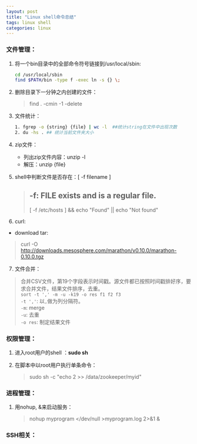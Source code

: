 ```yaml
---
layout: post
title: "Linux shell命令总结"
tags: linux shell
categories: linux
---
```


### 文件管理：  
1. 将一个bin目录中的全部命令符号链接到/usr/local/sbin:  

    ~~~bash
    cd /usr/local/sbin  
    find $PATH/bin -type f -exec ln -s {} \;
    ~~~
2. 删除目录下一分钟之内创建的文件：

    >find . -cmin -1 -delete

3. 文件统计：

    ~~~bash
    1. fgrep -o {string} {file} | wc -l  ##统计string在文件中出现次数
    2. du -hs . ## 统计当前文件夹大小
    ~~~
4. zip文件：
   * 列出zip文件内容：unzip -l
   * 解压：unzip {file}
5. shell中判断文件是否存在：[ -f filename ]
    >## -f: FILE exists and is a regular file.
    >[ -f /etc/hosts ] && echo "Found" || echo "Not found" 
6. curl:
* download tar:  
>curl -O http://downloads.mesosphere.com/marathon/v0.10.0/marathon-0.10.0.tgz 
7. 文件合并：  
>合并CSV文件，第19个字段表示时间戳。源文件都已按照时间戳排好序，要求合并文件，结果文件排序，去重。  
>`sort -t ',' -m -u -k19 -o res f1 f2 f3`  
>`-t ','`: 以`,`做为列分隔符。  
>`-m`: merge  
>`-u`: 去重  
>`-o res`: 制定结果文件  

### 权限管理：
1. 进入root用户的shell ：**sudo sh**
2. 在脚本中以root用户执行单条命令：

    >sudo sh -c "echo 2 >> /data/zookeeper/myid"

### 进程管理：
1. 用nohup, &来启动服务：

    >nohup myprogram </dev/null >myprogram.log 2>&1 &

### SSH相关：

